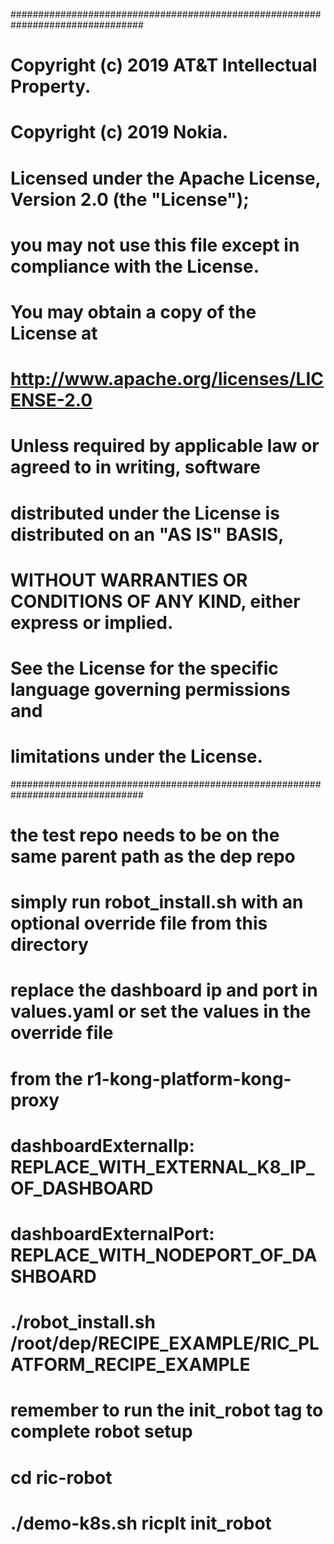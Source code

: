 ################################################################################
#   Copyright (c) 2019 AT&T Intellectual Property.                             #
#   Copyright (c) 2019 Nokia.                                                  #
#                                                                              #
#   Licensed under the Apache License, Version 2.0 (the "License");            #
#   you may not use this file except in compliance with the License.           #
#   You may obtain a copy of the License at                                    #
#                                                                              #
#       http://www.apache.org/licenses/LICENSE-2.0                             #
#                                                                              #
#   Unless required by applicable law or agreed to in writing, software        #
#   distributed under the License is distributed on an "AS IS" BASIS,          #
#   WITHOUT WARRANTIES OR CONDITIONS OF ANY KIND, either express or implied.   #
#   See the License for the specific language governing permissions and        #
#   limitations under the License.                                             #
################################################################################


#
#  the test repo needs to be on the same parent path as the dep repo
#  simply run robot_install.sh with an optional override file from this directory
#
#  replace the dashboard ip and port in values.yaml or set the values in the override file
#    from the  r1-kong-platform-kong-proxy
#   dashboardExternalIp:  REPLACE_WITH_EXTERNAL_K8_IP_OF_DASHBOARD
#   dashboardExternalPort:  REPLACE_WITH_NODEPORT_OF_DASHBOARD
#
#   ./robot_install.sh  /root/dep/RECIPE_EXAMPLE/RIC_PLATFORM_RECIPE_EXAMPLE
#
#  remember to run the init_robot tag to complete robot setup
#  cd ric-robot
#      ./demo-k8s.sh ricplt init_robot
